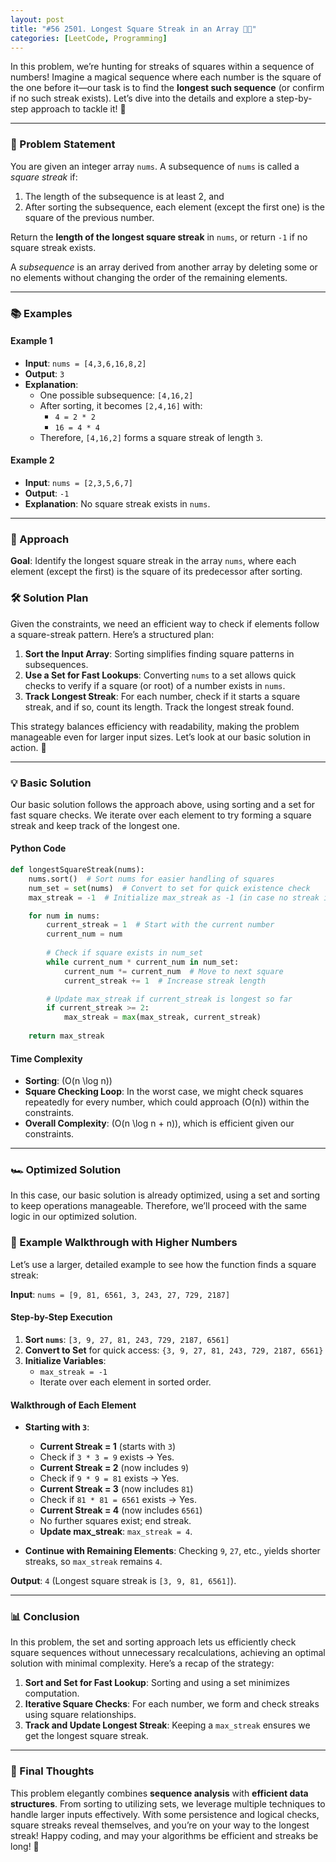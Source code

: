 ```yaml
---
layout: post
title: "#56 2501. Longest Square Streak in an Array 🧠🚀"
categories: [LeetCode, Programming]
---
```




In this problem, we’re hunting for streaks of squares within a sequence of numbers! Imagine a magical sequence where each number is the square of the one before it—our task is to find the **longest such sequence** (or confirm if no such streak exists). Let’s dive into the details and explore a step-by-step approach to tackle it! 🧩

---

### 📝 Problem Statement
You are given an integer array `nums`. A subsequence of `nums` is called a *square streak* if:
1. The length of the subsequence is at least 2, and
2. After sorting the subsequence, each element (except the first one) is the square of the previous number.

Return the **length of the longest square streak** in `nums`, or return `-1` if no square streak exists.

A *subsequence* is an array derived from another array by deleting some or no elements without changing the order of the remaining elements.

---

### 📚 Examples

#### Example 1
- **Input**: `nums = [4,3,6,16,8,2]`
- **Output**: `3`
- **Explanation**:
  - One possible subsequence: `[4,16,2]`
  - After sorting, it becomes `[2,4,16]` with:
    - `4 = 2 * 2`
    - `16 = 4 * 4`
  - Therefore, `[4,16,2]` forms a square streak of length `3`.

#### Example 2
- **Input**: `nums = [2,3,5,6,7]`
- **Output**: `-1`
- **Explanation**: No square streak exists in `nums`.

---

### 🧩 Approach

**Goal**: Identify the longest square streak in the array `nums`, where each element (except the first) is the square of its predecessor after sorting.

### 🛠️ Solution Plan

Given the constraints, we need an efficient way to check if elements follow a square-streak pattern. Here’s a structured plan:

1. **Sort the Input Array**: Sorting simplifies finding square patterns in subsequences.
2. **Use a Set for Fast Lookups**: Converting `nums` to a set allows quick checks to verify if a square (or root) of a number exists in `nums`.
3. **Track Longest Streak**: For each number, check if it starts a square streak, and if so, count its length. Track the longest streak found.

This strategy balances efficiency with readability, making the problem manageable even for larger input sizes. Let’s look at our basic solution in action. 🌟

---

### 💡 Basic Solution

Our basic solution follows the approach above, using sorting and a set for fast square checks. We iterate over each element to try forming a square streak and keep track of the longest one.

#### **Python Code**

```python
def longestSquareStreak(nums):
    nums.sort()  # Sort nums for easier handling of squares
    num_set = set(nums)  # Convert to set for quick existence check
    max_streak = -1  # Initialize max_streak as -1 (in case no streak is found)

    for num in nums:
        current_streak = 1  # Start with the current number
        current_num = num
        
        # Check if square exists in num_set
        while current_num * current_num in num_set:
            current_num *= current_num  # Move to next square
            current_streak += 1  # Increase streak length

        # Update max_streak if current_streak is longest so far
        if current_streak >= 2:
            max_streak = max(max_streak, current_streak)
    
    return max_streak
```

#### **Time Complexity**

- **Sorting**: \(O(n \log n)\)
- **Square Checking Loop**: In the worst case, we might check squares repeatedly for every number, which could approach \(O(n)\) within the constraints.
- **Overall Complexity**: \(O(n \log n + n)\), which is efficient given our constraints.

---

### 🏎 Optimized Solution

In this case, our basic solution is already optimized, using a set and sorting to keep operations manageable. Therefore, we’ll proceed with the same logic in our optimized solution.

### 🧩 Example Walkthrough with Higher Numbers

Let’s use a larger, detailed example to see how the function finds a square streak:

**Input**: `nums = [9, 81, 6561, 3, 243, 27, 729, 2187]`

#### Step-by-Step Execution
1. **Sort `nums`**: `[3, 9, 27, 81, 243, 729, 2187, 6561]`
2. **Convert to Set** for quick access: `{3, 9, 27, 81, 243, 729, 2187, 6561}`
3. **Initialize Variables**:
   - `max_streak = -1`
   - Iterate over each element in sorted order.

#### Walkthrough of Each Element
- **Starting with `3`**:
  - **Current Streak = 1** (starts with `3`)
  - Check if `3 * 3 = 9` exists → Yes.
  - **Current Streak = 2** (now includes `9`)
  - Check if `9 * 9 = 81` exists → Yes.
  - **Current Streak = 3** (now includes `81`)
  - Check if `81 * 81 = 6561` exists → Yes.
  - **Current Streak = 4** (now includes `6561`)
  - No further squares exist; end streak.
  - **Update max_streak**: `max_streak = 4`.

- **Continue with Remaining Elements**: Checking `9`, `27`, etc., yields shorter streaks, so `max_streak` remains `4`.

**Output**: `4` (Longest square streak is `[3, 9, 81, 6561]`).

---

### 📊 Conclusion

In this problem, the set and sorting approach lets us efficiently check square sequences without unnecessary recalculations, achieving an optimal solution with minimal complexity. Here’s a recap of the strategy:

1. **Sort and Set for Fast Lookup**: Sorting and using a set minimizes computation.
2. **Iterative Square Checks**: For each number, we form and check streaks using square relationships.
3. **Track and Update Longest Streak**: Keeping a `max_streak` ensures we get the longest square streak.

---

### 🎉 Final Thoughts
This problem elegantly combines **sequence analysis** with **efficient data structures**. From sorting to utilizing sets, we leverage multiple techniques to handle larger inputs effectively. With some persistence and logical checks, square streaks reveal themselves, and you’re on your way to the longest streak! Happy coding, and may your algorithms be efficient and streaks be long! 🌟
